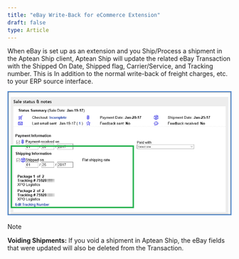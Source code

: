 ```yaml
---
title: "eBay Write-Back for eCommerce Extension"
draft: false
type: Article
---
```


When eBay is set up as an extension and you Ship/Process a shipment in the Aptean Ship client, Aptean Ship will update the related eBay Transaction with the Shipped On Date, Shipped flag, Carrier/Service, and Tracking number. This is In addition to the normal write-back of freight charges, etc. to your ERP source interface.

![](assets/images/ecommercewriteback.png)

>[!Note] 
>**Voiding Shipments:**
If you void a shipment in Aptean Ship, the eBay fields that were updated will also be deleted from the Transaction.

